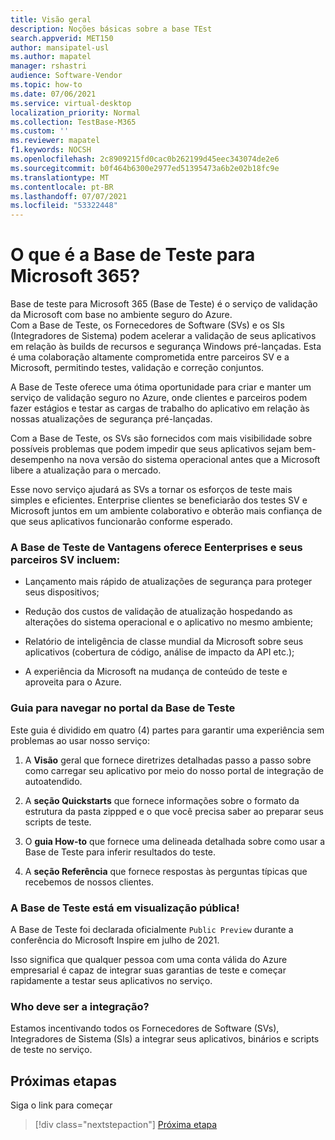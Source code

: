 ```yaml
---
title: Visão geral
description: Noções básicas sobre a base TEst
search.appverid: MET150
author: mansipatel-usl
ms.author: mapatel
manager: rshastri
audience: Software-Vendor
ms.topic: how-to
ms.date: 07/06/2021
ms.service: virtual-desktop
localization_priority: Normal
ms.collection: TestBase-M365
ms.custom: ''
ms.reviewer: mapatel
f1.keywords: NOCSH
ms.openlocfilehash: 2c8909215fd0cac0b262199d45eec343074de2e6
ms.sourcegitcommit: b0f464b6300e2977ed51395473a6b2e02b18fc9e
ms.translationtype: MT
ms.contentlocale: pt-BR
ms.lasthandoff: 07/07/2021
ms.locfileid: "53322448"
---
```

# <a name="what-is-test-base-for-microsoft-365"></a>O que é a Base de Teste para Microsoft 365? 

Base de teste para Microsoft 365 (Base de Teste) é o serviço de validação da Microsoft com base no ambiente seguro do Azure.  
Com a Base de Teste, os Fornecedores de Software (SVs) e os SIs (Integradores de Sistema) podem acelerar a validação de seus aplicativos em relação às builds de recursos e segurança Windows pré-lançadas. Esta é uma colaboração altamente comprometida entre parceiros SV e a Microsoft, permitindo testes, validação e correção conjuntos.

A Base de Teste oferece uma ótima oportunidade para criar e manter um serviço de validação seguro no Azure, onde clientes e parceiros podem fazer estágios e testar as cargas de trabalho do aplicativo em relação às nossas atualizações de segurança pré-lançadas.

Com a Base de Teste, os SVs são fornecidos com mais visibilidade sobre possíveis problemas que podem impedir que seus aplicativos sejam bem-desempenho na nova versão do sistema operacional antes que a Microsoft libere a atualização para o mercado.

Esse novo serviço ajudará as SVs a tornar os esforços de teste mais simples e eficientes. Enterprise clientes se beneficiarão dos testes SV e Microsoft juntos em um ambiente colaborativo e obterão mais confiança de que seus aplicativos funcionarão conforme esperado. 

### <a name="advantages-test-base-offers-eenterprises-and-their-sv-partners-include"></a>A Base de Teste de Vantagens oferece Eenterprises e seus parceiros SV incluem: 
 
  * Lançamento mais rápido de atualizações de segurança para proteger seus dispositivos; 
 
  * Redução dos custos de validação de atualização hospedando as alterações do sistema operacional e o aplicativo no mesmo ambiente; 
  
  * Relatório de inteligência de classe mundial da Microsoft sobre seus aplicativos (cobertura de código, análise de impacto da API etc.); 
  
  * A experiência da Microsoft na mudança de conteúdo de teste e aproveita para o Azure. 


### <a name="guide-to-navigating-the-test-base-portal"></a>Guia para navegar no portal da Base de Teste

Este guia é dividido em quatro (4) partes para garantir uma experiência sem problemas ao usar nosso serviço:

1. A **Visão** geral que fornece diretrizes detalhadas passo a passo sobre como carregar seu aplicativo por meio do nosso portal de integração de autoatendido. 

2. A **seção Quickstarts** que fornece informações sobre o formato da estrutura da pasta zippped e o que você precisa saber ao preparar seus scripts de teste.

3. O **guia How-to** que fornece uma delineada detalhada sobre como usar a Base de Teste para inferir resultados do teste.

4. A **seção Referência** que fornece respostas às perguntas típicas que recebemos de nossos clientes.

### <a name="test-base-is-in-public-preview"></a>A Base de Teste está em visualização pública!

A Base de Teste foi declarada oficialmente ```Public Preview``` durante a conferência do Microsoft Inspire em julho de 2021. 

Isso significa que qualquer pessoa com uma conta válida do Azure empresarial é capaz de integrar suas garantias de teste e começar rapidamente a testar seus aplicativos no serviço.

### <a name="who-should-onboard"></a>Who deve ser a integração?

Estamos incentivando todos os Fornecedores de Software (SVs), Integradores de Sistema (SIs) a integrar seus aplicativos, binários e scripts de teste no serviço.

## <a name="next-steps"></a>Próximas etapas

Siga o link para começar
> [!div class="nextstepaction"]
> [Próxima etapa](createaccount.md)

